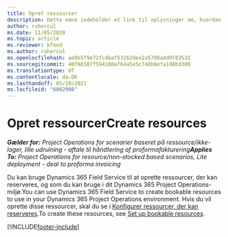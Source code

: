 ```yaml
---
title: Opret ressourcer
description: Dette emne indeholder et link til oplysninger om, hvordan du opretter reserverbare ressourcer.
author: ruhercul
ms.date: 11/05/2020
ms.topic: article
ms.reviewer: kfend
ms.author: ruhercul
ms.openlocfilehash: ae0b5f9e72fc4baf53262dea2a5798add9f83531
ms.sourcegitcommit: 40f68387f594180af64a5e5c748b6efa188bd300
ms.translationtype: HT
ms.contentlocale: da-DK
ms.lasthandoff: 05/10/2021
ms.locfileid: "6002908"
---
```

# <a name="create-resources"></a><span data-ttu-id="cc9b8-103">Opret ressourcer</span><span class="sxs-lookup"><span data-stu-id="cc9b8-103">Create resources</span></span>

<span data-ttu-id="cc9b8-104">_**Gælder for:** Project Operations for scenarier baseret på ressource/ikke-lager, lille udrulning - aftale til håndtering af proformafakturering_</span><span class="sxs-lookup"><span data-stu-id="cc9b8-104">_**Applies To:** Project Operations for resource/non-stocked based scenarios, Lite deployment - deal to proforma invoicing_</span></span>

<span data-ttu-id="cc9b8-105">Du kan bruge Dynamics 365 Field Service til at oprette ressourcer, der kan reserveres, og som du kan bruge i dit Dynamics 365 Project Operations-miljø.</span><span class="sxs-lookup"><span data-stu-id="cc9b8-105">You can use Dynamics 365 Field Service to create bookable resources to use in your Dynamics 365 Project Operations environment.</span></span> <span data-ttu-id="cc9b8-106">Hvis du vil oprette disse ressourcer, skal du se i [Konfigurer ressourcer, der kan reserveres](/dynamics365/field-service/set-up-bookable-resources).</span><span class="sxs-lookup"><span data-stu-id="cc9b8-106">To create these resources, see [Set up bookable resources](/dynamics365/field-service/set-up-bookable-resources).</span></span>


[!INCLUDE[footer-include](../includes/footer-banner.md)]